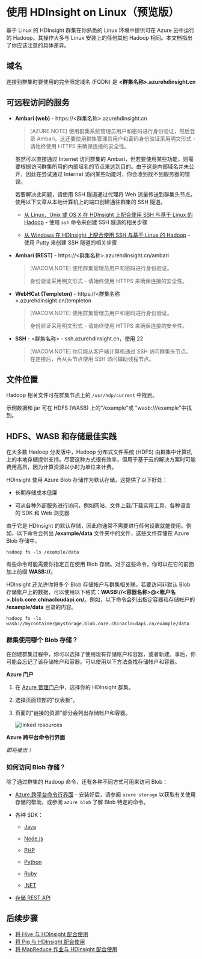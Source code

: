 <properties
   pageTitle="基于 Linux 的 HDInsight 上的 Hadoop 须知信息 | Azure"
   description="基于 Linux 的 HDInsight 群集在你熟悉的 Linux 环境中提供可在 Azure 云中运行的 Hadoop。"
   services="hdinsight"
   documentationCenter=""
   authors="Blackmist"
   manager="paulettm"
   editor="cgronlun"/>
<tags ms.service="hdinsight"
    ms.date="04/01/2015"
    wacn.date="04/15/2015"
    />


# 使用 HDInsight on Linux（预览版）

基于 Linux 的 HDInsight 群集在你熟悉的 Linux 环境中提供可在 Azure 云中运行的 Hadoop。其操作大多与 Linux 安装上的任何其他 Hadoop 相同。本文档指出了你应该注意的具体差异。

## 域名

连接到群集时要使用的完全限定域名 (FQDN) 是 **&lt;群集名称>.azurehdinsight.cn** 

## 可远程访问的服务

* **Ambari (web)** - https://&lt;群集名称>.azurehdinsight.cn

	> [AZURE.NOTE] 使用群集系统管理员用户和密码进行身份验证，然后登录 Ambari。这还要使用群集管理员用户和密码身份验证采用明文形式 - 请始终使用 HTTPS 来确保连接的安全性。

	虽然可以直接通过 Internet 访问群集的 Ambari，但若要使用某些功能，则需要根据访问群集所用的内部域名的节点来达到目的。由于这是内部域名并未公开，因此在尝试通过 Internet 访问某些功能时，你会收到找不到服务器的错误。

	若要解决此问题，请使用 SSH 隧道通过代理将 Web 流量传送到群集头节点。使用以下文章从本地计算机上的端口创建通往群集的 SSH 隧道。

	* <a href="/documentation/articles/hdinsight-hadoop-linux-use-ssh-unix/#tunnel" target="_blank">从 Linux、Unix 或 OS X 在 HDInsight 上配合使用 SSH 与基于 Linux 的 Hadoop</a> - 使用 `ssh` 命令来创建 SSH 隧道的相关步骤

	* <a href="/documentation/articles/hdinsight-hadoop-linux-use-ssh-windows/#tunnel" target="_blank">从 Windows 在 HDInsight 上配合使用 SSH 与基于 Linux 的 Hadoop</a> - 使用 Putty 来创建 SSH 隧道的相关步骤

* **Ambari (REST)** - https://&lt;群集名称>.azurehdinsight.cn/ambari

	> [WACOM.NOTE] 使用群集管理员用户和密码进行身份验证。
	> 
	> 身份验证采用明文形式 - 请始终使用 HTTPS 来确保连接的安全性。

* **WebHCat (Templeton)** - https://&lt;群集名称>.azurehdinsight.cn/templeton

	> [WACOM.NOTE] 使用群集管理员用户和密码进行身份验证。
	> 
	> 身份验证采用明文形式 - 请始终使用 HTTPS 来确保连接的安全性。

* **SSH** - &lt;群集名称> - ssh.azurehdinsight.cn，使用 22

	> [WACOM.NOTE] 你只能从客户端计算机通过 SSH 访问群集头节点。在连接后，再从头节点使用 SSH 访问辅助线程节点。

## 文件位置

Hadoop 相关文件可在群集节点上的 `/usr/hdp/current` 中找到。

示例数据和 jar 可在 HDFS (WASB) 上的"/example"或 "wasb:///example"中找到。

## HDFS、WASB 和存储最佳实践

在大多数 Hadoop 分发版中，Hadoop 分布式文件系统 (HDFS) 由群集中计算机上的本地存储提供支持。尽管这种方式很有效率，但用于基于云的解决方案时可能费用高昂，因为计算资源以小时为单位来计费。

HDInsight 使用 Azure Blob 存储作为默认存储，这提供了以下好处：

* 长期存储成本低廉

* 可从各种外部服务进行访问，例如网站、文件上载/下载实用工具、各种语言的 SDK 和 Web 浏览器

由于它是 HDInsight 的默认存储，因此你通常不需要进行任何设置就能使用。例如，以下命令会列出 **/example/data** 文件夹中的文件，这些文件存储在 Azure Blob 存储中。

	hadoop fs -ls /example/data

有些命令可能需要你指定正在使用 Blob 存储。对于这些命令，你可以在它的前面加上前缀 **WASB://**。

HDInsight 还允许你将多个 Blob 存储帐户与群集相关联。若要访问非默认 Blob 存储帐户上的数据，可以使用以下格式：**WASB://&lt;容器名称>@&lt;帐户名>.blob.core.chinacloudapi.cn/**。例如，以下命令会列出指定容器和存储帐户的 **/example/data** 目录的内容。

	hadoop fs -ls wasb://mycontainer@mystorage.blob.core.chinacloudapi.cn/example/data

### 群集使用哪个 Blob 存储？

在创建群集过程中，你可以选择了使用现有存储帐户和容器，或者新建。事后，你可能会忘记了该存储帐户和容器。可以使用以下方法查找存储帐户和容器。

**Azure 门户**

1. 在 <a href="https://manage.windowsazure.cn/" target="_blank">Azure 管理门户</a>中，选择你的 HDInsight 群集。

2. 选择页面顶部的"仪表板"。

3. 页面的"链接的资源"部分会列出存储帐户和容器。

	![linked resources](./media/hdinsight-hadoop-linux-information/storageportal.png)

**Azure 跨平台命令行界面**

*即将推出！*

### 如何访问 Blob 存储？

除了通过群集的 Hadoop 命令，还有各种不同方式可用来访问 Blob：

* <a href="/documentation/articles/xplat-cli/" target="_blank">Azure 跨平台命令行界面</a> - 安装好后，请参阅 `azure storage` 以获取有关使用存储的帮助，或参阅 `azure blob` 了解 Blob 特定的命令。

* 各种 SDK：

	* <a href="https://github.com/Azure/azure-sdk-for-java" target="_blank">Java</a>

	* <a href="https://github.com/Azure/azure-sdk-for-node" target="_blank">Node.js</a>

	* <a href="https://github.com/Azure/azure-sdk-for-php" target="_blank">PHP</a>

	* <a href="https://github.com/Azure/azure-sdk-for-python" target="_blank">Python</a>

	* <a href="https://github.com/Azure/azure-sdk-for-ruby" target="_blank">Ruby</a>

	* <a href="https://github.com/Azure/azure-sdk-for-net" target="_blank">.NET</a>

* <a href="https://msdn.microsoft.com/zh-cn/library/azure/dd135733.aspx" target="_blank">存储 REST API</a>


## 后续步骤

* [将 Hive 与 HDInsight 配合使用](/documentation/articles/hdinsight-use-hive)
* [将 Pig 与 HDInsight 配合使用](/documentation/articles/hdinsight-use-pig)
* [将 MapReduce 作业与 HDInsight 配合使用](/documentation/articles/hdinsight-use-mapreduce)


<!--HONumber=50-->
